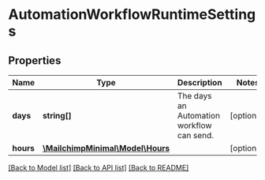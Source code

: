 # AutomationWorkflowRuntimeSettings

## Properties
Name | Type | Description | Notes
------------ | ------------- | ------------- | -------------
**days** | **string[]** | The days an Automation workflow can send. | [optional] 
**hours** | [**\MailchimpMinimal\Model\Hours**](Hours.md) |  | [optional] 

[[Back to Model list]](../README.md#documentation-for-models) [[Back to API list]](../README.md#documentation-for-api-endpoints) [[Back to README]](../README.md)


